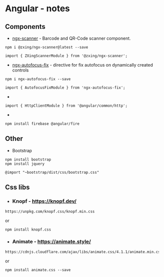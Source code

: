 # Angular - notes

## Components

* [ngx-scanner](https://github.com/zxing-js/ngx-scanner) - Barcode and QR-Code scanner component.
```
npm i @zxing/ngx-scanner@latest --save
```
```
import { ZXingScannerModule } from '@zxing/ngx-scanner';  
```

* [ngx-autofocus-fix](https://www.npmjs.com/package/ngx-autofocus-fix) - directive for fix autofocus on dynamically created controls
```
npm i ngx-autofocus-fix --save
```
```
import { AutofocusFixModule } from 'ngx-autofocus-fix';
```
* 
```
import { HttpClientModule } from '@angular/common/http';
```

*
```
npm install firebase @angular/fire
```

## Other
* Bootstrap
```
npm install bootstrap
npm install jquery
```
```
@import "~bootstrap/dist/css/bootstrap.css"
```

## Css libs

* ### Knopf - https://knopf.dev/
```
https://unpkg.com/knopf.css/knopf.min.css
```
or 
```
npm install knopf.css
```

* ### Animate - https://animate.style/
```
https://cdnjs.cloudflare.com/ajax/libs/animate.css/4.1.1/animate.min.css
```
or
```
npm install animate.css --save
```
